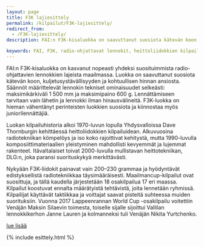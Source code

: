 ```yaml
---
layout: page
title: F3K lajiesittely
permalink: /kilpailut/F3K-lajiesittely/
redirect_from:
  - /F3K-lajiesittely/
description: FAI:n F3K-kisaluokka on saavuttanut suosiota kätevän koon, kuljetusystävällisyyden ja kohtuullisen hinnan ansiosta. Luokan kilpailuhistoria alkoi 1970-luvun lopulla Yhdysvalloissa. 

keywords: FAI, F3K, radio-ohjattavat lennokit, heittoliidokkien kilpailu, lennokkikilpailu, radio-ohjattava, lennokki, DLG, maailmancup, kilpailuhistoria 
---
```




FAI:n F3K-kisaluokka on kasvanut nopeasti yhdeksi suosituimmista radio-ohjattavien lennokkien lajeista maailmassa. Luokka on saavuttanut suosiota kätevän koon, kuljetusystävällisyyden ja kohtuullisen hinnan ansiosta. Säännöt määrittelevät lennokin tekniset ominaisuudet selkeästi: maksimikärkiväli 1 500 mm ja maksimipaino 600 g. Lennättämiseen tarvitaan vain lähetin ja lennokki ilman hinausvälineitä. F3K-luokka on hieman vähentänyt perinteisten luokkien suosiota ja kiinnostaa myös juniorilennättäjiä.

Luokan kilpailuhistoria alkoi 1970-luvun lopulla Yhdysvalloissa Dave Thornburgin kehittäessä heittoliidokkien kilpailuidean. Alkuvuosina radiotekniikan kömpelöys ja iso koko rajoittivat kehitystä, mutta 1990-luvulla komposiittimateriaalien yleistyminen mahdollisti kevyemmät ja lujemmat rakenteet. Itävaltalaiset toivat 2000-luvulla mullistavan heittotekniikan, DLG:n, joka paransi suorituskykyä merkittävästi.

Nykyään F3K-liidokit painavat vain 200–230 grammaa ja hyödyntävät edistyksellistä radiotekniikkaa täysimääräisesti. Maailmancup-kilpailut ovat suosittuja, ja tällä kaudella järjestetään 18 osakilpailua 17 eri maassa. Kilpailut koostuvat ennalta määrätyistä tehtävistä, joita lennetään ryhmissä. Kilpailijat käyttävät taktiikkaa ja voittajat saavat pisteitä suhteessa muiden suorituksiin. Vuonna 2017 Lappeenrannan World Cup -osakilpailu voitettiin Venäjän Maksin Silaevin toimesta, toiselle sijalle sijoittui Vallilan lennokkikerhon Janne Lauren ja kolmanneksi tuli Venäjän Nikita Yurtchenko.

[lue lisää](https://www.ilmailuliitto.fi/ilmailu-lehti/kiinnostus-radio-ohjattavien-heittoliidokkien-f3k-luokkaa-kohtaan-kasvussa/)

{% include esittely.html %}
